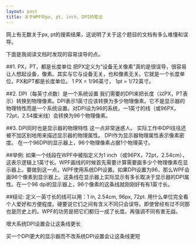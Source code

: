 ```yaml
---
layout: post
title: 关于WPF中px, pt, inch, DPI的笔记
---
```

网上有无数关于px, pt的搜索结果，这说明了关于这个题目的文档有多么难懂和误导。

下面是我阅读文档时发现的容易误导的点。

##1. PX，PT，都是长度单位
把PX定义为“设备无关像素”真的是很误导，很容易让人想起设备，像素。其实与它与设备无关，也和像素无关。它就是一个长度单位。PX和PT都是长度单位。 1 PX = 1/96英寸， 1pt = 1/72英寸。

##2. DPI（每英寸点数）是一个系统设置
我们需要的DPI来把长度（以PX，PT表示）转换到物理像素。DPI表示1英寸应该转换为多少物理像素。它不是显示器的物理特性而是一个系统设置。对DPI设为96的系统，一1英寸的线（或96PX，72pt，2.54厘米线）会转换为96个物理像素。

##3. DPI同时也是显示器的物理特性
这一点非常迷惑人。 实际工作中DPI往往还被不加区别地用来描述显示器的物理属性。 DPI作为显示器物理属性表示像素密度。 在一个96DPI的显示器上，96个物理像素占据1个物理英寸。

##举例:
如果一个线段在WPF中被指定义为1 inch（或96PX，72pt，2.54cm），这表示逻辑上1英寸长。WPF画线的时候首先需要计算需要画多少个物理像素在显示器上。要做到这一点，WPF使用系统DPI设置。如果DPI设置为96，那么WPF会画96个像素到显示器上。这条线在显示器上实际显示有多长取决于显示器的DPI属性。在一个96 dpi的显示器上，96个像素的这条线就刚刚好有有1英寸长。

##结论:
定义一英寸长的线可以用：1 in, 2.54cm, 96px, 72pt. 用什么单位完全看个人爱好和方便程度。硬要说它们之间有含义不同只会误导。即使曾经有过不同那也是历史上的。WPF的功劳是把它们都归一成了长度。再强调不同有害无益。

增大系统DPI设置会让这条线更长

买一个DPI更大的显示器而不改系统DPI设置会让这条线更短
